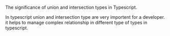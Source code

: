 The significance of union and intersection types in Typescript.


In typescript union and intersection type are very importent for a developer. it helps to manage complex relationship in different type of types in typescript.